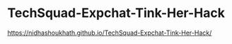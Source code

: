 # TechSquad-Expchat-Tink-Her-Hack
https://nidhashoukhath.github.io/TechSquad-Expchat-Tink-Her-Hack/

